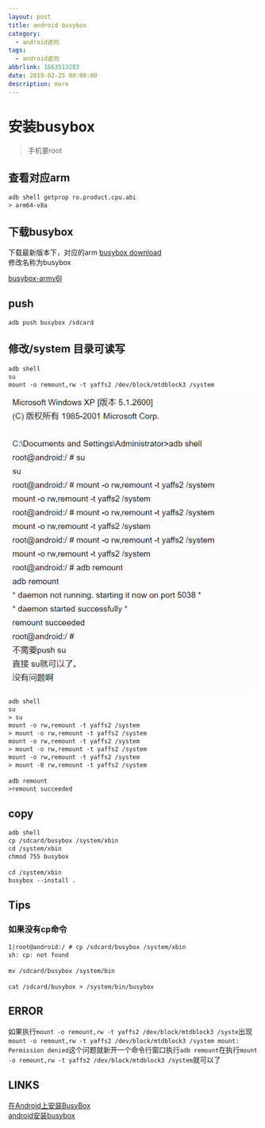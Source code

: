 ```yaml
---
layout: post
title: android busybox
category: 
  - android逆向
tags: 
  - android逆向
abbrlink: 1663513283
date: 2019-02-25 00:00:00
description: more
---
```


# 安装busybox
> 手机要root

## 查看对应arm

```
adb shell getprop ro.product.cpu.abi
> arm64-v8a
```

## 下载busybox

下载最新版本下，对应的arm
[busybox download](http://www.busybox.net/downloads/binaries)  
修改名称为busybox

[busybox-armv6l](https://busybox.net/downloads/binaries/1.26.2-defconfig-multiarch/busybox-armv6l)

## push

	adb push busybox /sdcard

## 修改/system 目录可读写

```
adb shell
su
mount -o remount,rw -t yaffs2 /dev/block/mtdblock3 /system
```

![](https://raw.githubusercontent.com/tea9/image/master/blog_img/28/01.png)

```
adb shell 
su
> su
mount -o rw,remount -t yaffs2 /system
> mount -o rw,remount -t yaffs2 /system
mount -o rw,remount -t yaffs2 /system
> mount -o rw,remount -t yaffs2 /system
mount -o rw,remount -t yaffs2 /system
> mount -0 rw,remount -t yaffs2 /system

adb remount
>remount succeeded
```

## copy

```
adb shell
cp /sdcard/busybox /system/xbin
cd /system/xbin
chmod 755 busybox

cd /system/xbin
busybox --install .
```

## Tips

### 如果没有cp命令
```
1|root@android:/ # cp /sdcard/busybox /system/xbin
sh: cp: not found

mv /sdcard/busybox /system/bin  

cat /sdcard/busybox > /system/bin/busybox 
```

## ERROR

如果执行`mount -o remount,rw -t yaffs2 /dev/block/mtdblock3 /syste`出现```mount -o remount,rw -t yaffs2 /dev/block/mtdblock3 /system
mount: Permission denied```这个问题就新开一个命令行窗口执行```adb remount```在执行```mount -o remount,rw -t yaffs2 /dev/block/mtdblock3 /system```就可以了

## LINKS

[在Android上安装BusyBox](https://blog.csdn.net/hp910315/article/details/79510223)  
[android安装busybox](https://www.cnblogs.com/shamoguzhou/p/6233407.html)  
